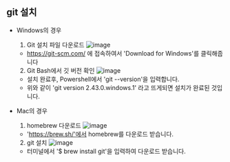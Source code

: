 ## git 설치

- Windows의 경우
  1. Git 설치 파일 다운로드
    ![image](https://github.com/david-s-kim/TIL/assets/129301549/ffab6e80-a93b-41b6-8880-95cac6a736ae)
    - https://git-scm.com/ 에 접속하여서 'Download for Windows'를 클릭해줍니다
  2. Git Bash에서 깃 버전 확인
    ![image](https://github.com/david-s-kim/TIL/assets/129301549/dfd9f815-9ef3-45e0-8e7c-f736e8279405)
    - 설치 완료후, Powershell에서 'git --version'을 입력합니다.
    - 위와 같이 'git version 2.43.0.windows.1' 라고 뜨게되면 설치가 완료된 것입니다.

- Mac의 경우
  1. homebrew 다운로드
     ![image](https://github.com/david-s-kim/TIL/assets/129301549/f557b858-4141-47cc-b044-09603b5af5a2)
    - 'https://brew.sh/'에서 homebrew를 다운로드 받습니다.
  2. git 설치
    ![image](https://github.com/david-s-kim/TIL/assets/129301549/1fbf2715-3c3d-43b6-98cd-53fd0430b989)
    - 터미널에서 '$ brew install git'을 입력하여 다운로드 받습니다.
